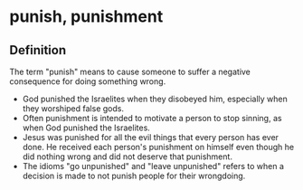 # punish, punishment

## Definition

The term "punish" means to cause someone to suffer a negative consequence for doing something wrong.

* God punished the Israelites when they disobeyed him, especially when they worshiped false gods.
* Often punishment is intended to motivate a person to stop sinning, as when God punished the Israelites. 
* Jesus was punished for all the evil things that every person has ever done. He received each person's punishment on himself even though he did nothing wrong and did not deserve that punishment.
* The idioms "go unpunished" and "leave unpunished" refers to when a decision is made to not punish people for their wrongdoing.